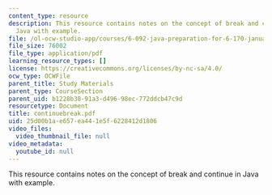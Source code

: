 ```yaml
---
content_type: resource
description: This resource contains notes on the concept of break and continue in
  Java with example.
file: /ol-ocw-studio-app/courses/6-092-java-preparation-for-6-170-january-iap-2006/25d00b1ae657ea441e5f6228412d1806_continuebreak.pdf
file_size: 76002
file_type: application/pdf
learning_resource_types: []
license: https://creativecommons.org/licenses/by-nc-sa/4.0/
ocw_type: OCWFile
parent_title: Study Materials
parent_type: CourseSection
parent_uid: b1228b38-91a3-d496-98ec-772ddcb47c9d
resourcetype: Document
title: continuebreak.pdf
uid: 25d00b1a-e657-ea44-1e5f-6228412d1806
video_files:
  video_thumbnail_file: null
video_metadata:
  youtube_id: null
---
```

This resource contains notes on the concept of break and continue in Java with example.